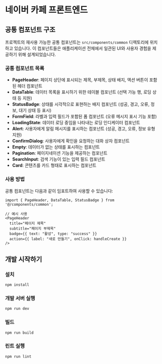 # 네이버 카페 프론트엔드

## 공통 컴포넌트 구조

프로젝트의 재사용 가능한 공통 컴포넌트는 `src/components/common` 디렉토리에 위치하고 있습니다. 이 컴포넌트들은 애플리케이션 전체에서 일관된 UI와 사용자 경험을 제공하기 위해 설계되었습니다.

### 공통 컴포넌트 목록

- **PageHeader**: 페이지 상단에 표시되는 제목, 부제목, 상태 배지, 액션 버튼이 포함된 헤더 컴포넌트
- **DataTable**: 데이터 목록을 표시하기 위한 테이블 컴포넌트 (선택 가능 행, 로딩 상태 등 지원)
- **StatusBadge**: 상태를 시각적으로 표현하는 배지 컴포넌트 (성공, 경고, 오류, 정보, 대기 상태 등 표시)
- **FormField**: 라벨과 입력 필드가 포함된 폼 컴포넌트 (오류 메시지 표시 기능 포함)
- **LoadingState**: 데이터 로딩 중임을 나타내는 로딩 인디케이터 컴포넌트
- **Alert**: 사용자에게 알림 메시지를 표시하는 컴포넌트 (성공, 경고, 오류, 정보 유형 지원)
- **ConfirmDialog**: 사용자에게 확인을 요청하는 대화 상자 컴포넌트
- **Empty**: 데이터가 없는 상태를 표시하는 컴포넌트
- **Pagination**: 페이지네이션 기능을 제공하는 컴포넌트
- **SearchInput**: 검색 기능이 있는 입력 필드 컴포넌트
- **Card**: 콘텐츠를 카드 형태로 표시하는 컴포넌트

### 사용 방법

공통 컴포넌트는 다음과 같이 임포트하여 사용할 수 있습니다:

```tsx
import { PageHeader, DataTable, StatusBadge } from '@/components/common';

// 예시 사용
<PageHeader
  title="페이지 제목"
  subtitle="페이지 부제목"
  badge={{ text: "활성", type: "success" }}
  action={{ label: "새로 만들기", onClick: handleCreate }}
/>
```

## 개발 시작하기

### 설치

```bash
npm install
```

### 개발 서버 실행

```bash
npm run dev
```

### 빌드

```bash
npm run build
```

### 린트 실행

```bash
npm run lint
```

